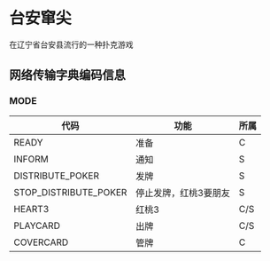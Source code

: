 # 台安窜尖

在辽宁省台安县流行的一种扑克游戏

## 网络传输字典编码信息

### MODE
|  代码  | 功能  | 所属|
|  ----  | ----  |---|
| READY  | 准备 |C|
|INFORM|通知|S|
|DISTRIBUTE_POKER|发牌|S|
|STOP_DISTRIBUTE_POKER|停止发牌，红桃3要朋友|S|
|HEART3|红桃3|C/S|
|PLAYCARD|出牌|C/S|
|COVERCARD|管牌|C|

